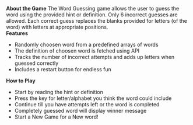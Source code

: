 <b>About the Game</b>
The Word Guessing game allows the user to guess the word using the provided hint or definition. Only 6 incorrect guesses are allowed. Each correct guess replaces the blanks provided for letters (of the word)
with letters at appropriate positions.<br>
<b>Features</b>
<ul>
<li>Randomly choosen word from a predefined arrays of words</li>
<li>The definition of choosen word is fetched using API</li>
<li>Tracks the number of incorrect attempts and adds up letters when guessed correctly</li>
<li>Includes a restart button for endless fun</li>
</ul>
<b>How to Play</b>
<ul>
<li>Start by reading the hint or definition</li>
<li>Press the key for letter/alphabet you think the word could include</li>
<li>Continue till you have attempts left or the word is completed</li>
<li>Completely guessed word will display winner message</li>
<li>Start a New Game for a New word!</li>
</ul>
